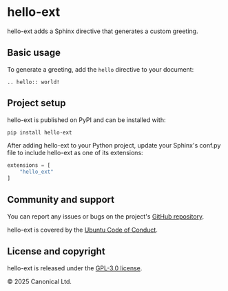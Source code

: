 # hello-ext

<!-- Answer elevator-pitch questions about the extension – What is it? What does it do? What
essential problem does it solve? -->

hello-ext adds a Sphinx directive that generates a custom greeting.

## Basic usage

<!-- Provide a few examples of the extension's most common use cases. Remember the Pareto
principle! -->

To generate a greeting, add the `hello` directive to your document:

```
.. hello:: world!
```

## Project setup

<!-- Provide the simplest way to install the extension. In most cases, this will
be via `pip`. -->

hello-ext is published on PyPI and can be installed with:

```bash
pip install hello-ext
```

After adding hello-ext to your Python project, update your Sphinx's conf.py file to
include hello-ext as one of its extensions:

```python
extensions = [
    "hello_ext"
]
```

## Community and support

<!-- This is boilerplate. Replace the extension name and GitHub link. -->

You can report any issues or bugs on the project's [GitHub
repository](https://github.com/jahn-junior/sphinx-ext-repo).

hello-ext is covered by the [Ubuntu Code of
Conduct](https://ubuntu.com/community/ethos/code-of-conduct).

## License and copyright

<!-- Replace the extension name and, if necessary, the extension's license. -->

hello-ext is released under the [GPL-3.0 license](LICENSE).

© 2025 Canonical Ltd.
